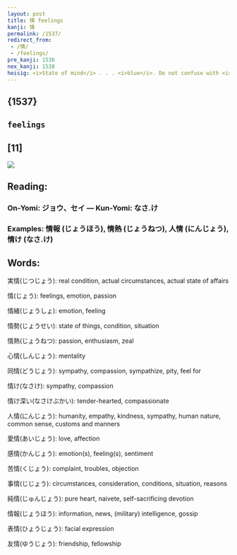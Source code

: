 ```yaml
---
layout: post
title: 情 feelings
kanji: 情
permalink: /1537/
redirect_from:
 - /情/
 - /feelings/
pre_kanji: 1536
nex_kanji: 1538
heisig: <i>State of mind</i> . . . <i>blue</i>. Do not confuse with <i>emotion</i> (Frame 662).
---
```


## {1537}

## `feelings`

## [11]

<div class="stroke"><img src="E68385.png" /></div>

## Reading:

### On-Yomi: ジョウ、セイ &mdash; Kun-Yomi: なさ.け

### Examples: 情報 (じょうほう), 情熱 (じょうねつ), 人情 (にんじょう), 情け (なさ.け)

## Words:

実情(じつじょう): real condition, actual circumstances, actual state of affairs

情(じょう): feelings, emotion, passion

情緒(じょうしょ): emotion, feeling

情勢(じょうせい): state of things, condition, situation

情熱(じょうねつ): passion, enthusiasm, zeal

心情(しんじょう): mentality

同情(どうじょう): sympathy, compassion, sympathize, pity, feel for

情け(なさけ): sympathy, compassion

情け深い(なさけぶかい): tender-hearted, compassionate

人情(にんじょう): humanity, empathy, kindness, sympathy, human nature, common sense, customs and manners

愛情(あいじょう): love, affection

感情(かんじょう): emotion(s), feeling(s), sentiment

苦情(くじょう): complaint, troubles, objection

事情(じじょう): circumstances, consideration, conditions, situation, reasons

純情(じゅんじょう): pure heart, naivete, self-sacrificing devotion

情報(じょうほう): information, news, (military) intelligence, gossip

表情(ひょうじょう): facial expression

友情(ゆうじょう): friendship, fellowship
